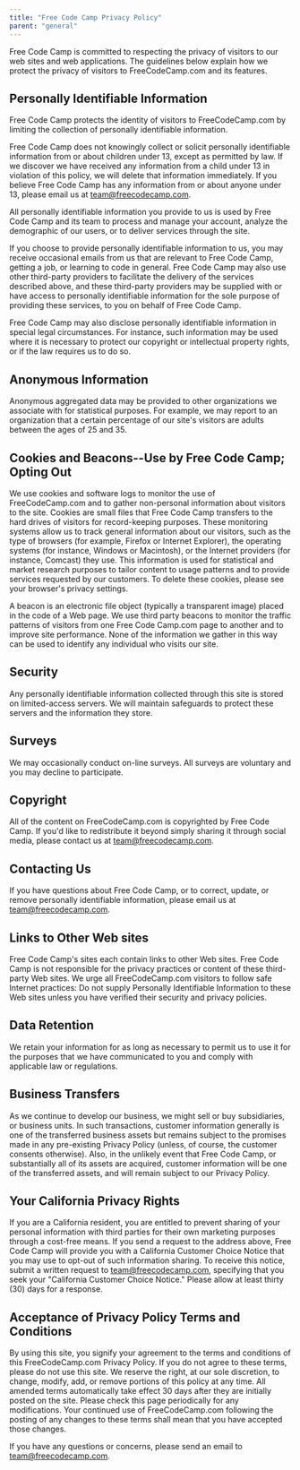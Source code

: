 ```yaml
---
title: "Free Code Camp Privacy Policy"
parent: "general"
---
```


Free Code Camp is committed to respecting the privacy of visitors to our web sites and web applications. The guidelines below explain how we protect the privacy of visitors to FreeCodeCamp.com and its features.

## Personally Identifiable Information

Free Code Camp protects the identity of visitors to FreeCodeCamp.com by limiting the collection of personally identifiable information.

Free Code Camp does not knowingly collect or solicit personally identifiable information from or about children under 13, except as permitted by law. If we discover we have received any information from a child under 13 in violation of this policy, we will delete that information immediately. If you believe Free Code Camp has any information from or about anyone under 13, please email us at [team@freecodecamp.com](mailto:team@freecodecamp.com).

All personally identifiable information you provide to us is used by Free Code Camp and its team to process and manage your account, analyze the demographic of our users, or to deliver services through the site.

If you choose to provide personally identifiable information to us, you may receive occasional emails from us that are relevant to Free Code Camp, getting a job, or learning to code in general. Free Code Camp may also use other third-party providers to facilitate the delivery of the services described above, and these third-party providers may be supplied with or have access to personally identifiable information for the sole purpose of providing these services, to you on behalf of Free Code Camp.

Free Code Camp may also disclose personally identifiable information in special legal circumstances. For instance, such information may be used where it is necessary to protect our copyright or intellectual property rights, or if the law requires us to do so.

## Anonymous Information

Anonymous aggregated data may be provided to other organizations we associate with for statistical purposes. For example, we may report to an organization that a certain percentage of our site's visitors are adults between the ages of 25 and 35.

## Cookies and Beacons--Use by Free Code Camp; Opting Out

We use cookies and software logs to monitor the use of FreeCodeCamp.com and to gather non-personal information about visitors to the site. Cookies are small files that Free Code Camp transfers to the hard drives of visitors for record-keeping purposes. These monitoring systems allow us to track general information about our visitors, such as the type of browsers (for example, Firefox or Internet Explorer), the operating systems (for instance, Windows or Macintosh), or the Internet providers (for instance, Comcast) they use. This information is used for statistical and market research purposes to tailor content to usage patterns and to provide services requested by our customers. To delete these cookies, please see your browser's privacy settings.

A beacon is an electronic file object (typically a transparent image) placed in the code of a Web page. We use third party beacons to monitor the traffic patterns of visitors from one Free Code Camp.com page to another and to improve site performance. None of the information we gather in this way can be used to identify any individual who visits our site.

## Security

Any personally identifiable information collected through this site is stored on limited-access servers. We will maintain safeguards to protect these servers and the information they store.

## Surveys

We may occasionally conduct on-line surveys. All surveys are voluntary and you may decline to participate.

## Copyright

All of the content on FreeCodeCamp.com is copyrighted by Free Code Camp. If you'd like to redistribute it beyond simply sharing it through social media, please contact us at [team@freecodecamp.com](mailto:team@freecodecamp.com).

## Contacting Us

If you have questions about Free Code Camp, or to correct, update, or remove personally identifiable information, please email us at [team@freecodecamp.com](mailto:team@freecodecamp.com).

## Links to Other Web sites

Free Code Camp's sites each contain links to other Web sites. Free Code Camp is not responsible for the privacy practices or content of these third-party Web sites. We urge all FreeCodeCamp.com visitors to follow safe Internet practices: Do not supply Personally Identifiable Information to these Web sites unless you have verified their security and privacy policies.

## Data Retention

We retain your information for as long as necessary to permit us to use it for the purposes that we have communicated to you and comply with applicable law or regulations.

## Business Transfers

As we continue to develop our business, we might sell or buy subsidiaries, or business units. In such transactions, customer information generally is one of the transferred business assets but remains subject to the promises made in any pre-existing Privacy Policy (unless, of course, the customer consents otherwise). Also, in the unlikely event that Free Code Camp, or substantially all of its assets are acquired, customer information will be one of the transferred assets, and will remain subject to our Privacy Policy.

## Your California Privacy Rights

If you are a California resident, you are entitled to prevent sharing of your personal information with third parties for their own marketing purposes through a cost-free means. If you send a request to the address above, Free Code Camp will provide you with a California Customer Choice Notice that you may use to opt-out of such information sharing. To receive this notice, submit a written request to [team@freecodecamp.com](mailto:team@freecodecamp.com), specifying that you seek your "California Customer Choice Notice." Please allow at least thirty (30) days for a response.

## Acceptance of Privacy Policy Terms and Conditions

By using this site, you signify your agreement to the terms and conditions of this FreeCodeCamp.com Privacy Policy. If you do not agree to these terms, please do not use this site. We reserve the right, at our sole discretion, to change, modify, add, or remove portions of this policy at any time. All amended terms automatically take effect 30 days after they are initially posted on the site. Please check this page periodically for any modifications. Your continued use of FreeCodeCamp.com following the posting of any changes to these terms shall mean that you have accepted those changes.

If you have any questions or concerns, please send an email to [team@freecodecamp.com](mailto:team@freecodecamp.com).
